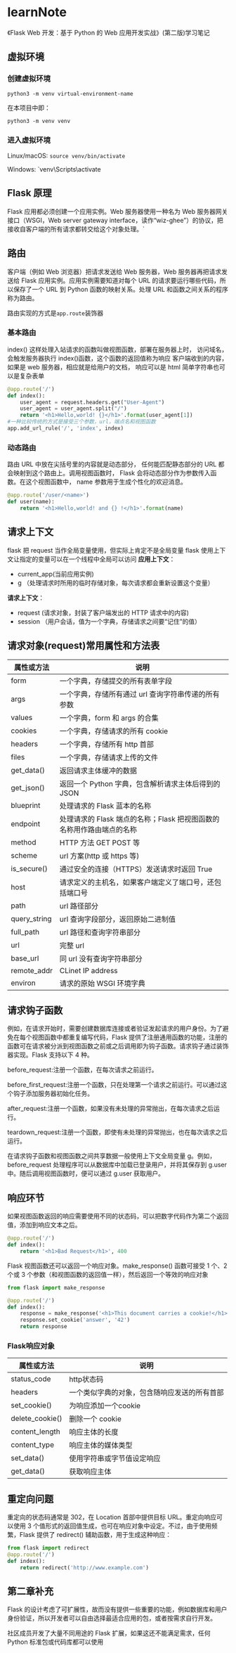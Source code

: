 # learnNote

《Flask Web 开发：基于 Python 的 Web 应用开发实战》(第二版)学习笔记

## 虚拟环境

### 创建虚拟环境

`python3 -m venv virtual-environment-name`

在本项目中即：

`python3 -m venv venv`

### 进入虚拟环境

Linux/macOS:
`source venv/bin/activate`

Windows:
`venv\Scripts\activate

## Flask 原理

Flask 应用都必须创建一个应用实例。Web 服务器使用一种名为 Web 服务器网关接口（WSGI，Web server gateway interface，读作“wiz-ghee”）的协议，把接收自客户端的所有请求都转交给这个对象处理。`

## 路由

客户端（例如 Web 浏览器）把请求发送给 Web 服务器，Web 服务器再把请求发送给 Flask 应用实例。应用实例需要知道对每个 URL 的请求要运行哪些代码，所以保存了一个 URL 到 Python 函数的映射关系。处理 URL 和函数之间关系的程序称为路由。

路由实现的方式是`app.route`装饰器

### 基本路由

index() 这样处理入站请求的函数叫做视图函数，部署在服务器上时，
访问域名，会触发服务器执行 index()函数，这个函数的返回值称为响应
客户端收到的内容，如果是 web 服务器，相应就是给用户的文档，
响应可以是 html 简单字符串也可以是复杂表单

```python
@app.route('/')
def index():
    user_agent = request.headers.get("User-Agent")
    user_agent = user_agent.split("/")
    return '<h1>Hello,world! {}</h1>'.format(user_agent[1])
#一种比较传统的方式是接受三个参数，url，端点名和视图函数
app.add_url_rule('/', 'index', index)
```

### 动态路由

路由 URL 中放在尖括号里的内容就是动态部分，
任何能匹配静态部分的 URL 都会映射到这个路由上。调用视图函数时，
Flask 会将动态部分作为参数传入函数。在这个视图函数中，
name 参数用于生成个性化的欢迎消息。

```python
@app.route('/user/<name>')
def user(name):
    return '<h1>Hello,world! and {} !</h1>'.format(name)
```

## 请求上下文

flask 把 request 当作全局变量使用，但实际上肯定不是全局变量
flask 使用上下文让指定的变量可以在一个线程中全局可以访问
**应用上下文**：

- current_app(当前应用实例)
- g （处理请求时所用的临时存储对象，每次请求都会重新设置这个变量）

**请求上下文**：

- request (请求对象，封装了客户端发出的 HTTP 请求中的内容)
- session （用户会话，值为一个字典，存储请求之间要“记住”的值）

## 请求对象(request)常用属性和方法表

| 属性或方法   | 说明                                                                  |
| ------------ | --------------------------------------------------------------------- |
| form         | 一个字典，存储提交的所有表单字段                                      |
| args         | 一个字典，存储所有通过 url 查询字符串传递的所有参数                   |
| values       | 一个字典，form 和 args 的合集                                         |
| cookies      | 一个字典，存储请求的所有 cookie                                       |
| headers      | 一个字典，存储所有 http 首部                                          |
| files        | 一个字典，存储请求上传的文件                                          |
| get_data()   | 返回请求主体缓冲的数据                                                |
| get_json()   | 返回一个 Python 字典，包含解析请求主体后得到的 JSON                   |
| blueprint    | 处理请求的 Flask 蓝本的名称                                           |
| endpoint     | 处理请求的 Flask 端点的名称；Flask 把视图函数的名称用作路由端点的名称 |
| method       | HTTP 方法 GET POST 等                                                 |
| scheme       | url 方案(http 或 https 等)                                            |
| is_secure()  | 通过安全的连接（HTTPS）发送请求时返回 True                            |
| host         | 请求定义的主机名，如果客户端定义了端口号，还包括端口号                |
| path         | url 路径部分                                                          |
| query_string | url 查询字段部分，返回原始二进制值                                    |
| full_path    | url 路径和查询字符串部分                                              |
| url          | 完整 url                                                              |
| base_url     | 同 url 没有查询字符串部分                                             |
| remote_addr  | CLinet IP address                                                     |
| environ      | 请求的原始 WSGI 环境字典                                              |

## 请求钩子函数

例如，在请求开始时，需要创建数据库连接或者验证发起请求的用户身份。为了避免在每个视图函数中都重复编写代码，Flask 提供了注册通用函数的功能，注册的函数可在请求被分派到视图函数之前或之后调用即为钩子函数。请求钩子通过装饰器实现。Flask 支持以下 4 种。

before_request:注册一个函数，在每次请求之前运行。

before_first_request:注册一个函数，只在处理第一个请求之前运行。可以通过这个钩子添加服务器初始化任务。

after_request:注册一个函数，如果没有未处理的异常抛出，在每次请求之后运行。

teardown_request:注册一个函数，即使有未处理的异常抛出，也在每次请求之后运行。

在请求钩子函数和视图函数之间共享数据一般使用上下文全局变量 g。例如，before_request 处理程序可以从数据库中加载已登录用户，并将其保存到 g.user 中。随后调用视图函数时，便可以通过 g.user 获取用户。

## 响应环节

如果视图函数返回的响应需要使用不同的状态码，可以把数字代码作为第二个返回值，添加到响应文本之后。

```python
@app.route('/')
def index():
    return '<h1>Bad Request</h1>', 400
```

Flask 视图函数还可以返回一个响应对象。make_response() 函数可接受 1 个、2 个或 3 个参数（和视图函数的返回值一样），然后返回一个等效的响应对象

```python
from flask import make_response

@app.route('/')
def index():
    response = make_response('<h1>This document carries a cookie!</h1>')
    response.set_cookie('answer', '42')
    return response
```

### Flask响应对象

|属性或方法|说明|
|----|----|
|status_code| http状态码|
|headers|一个类似字典的对象，包含随响应发送的所有首部|
|set_cookie()| 为响应添加一个cookie|
|delete_cookie()|删除一个 cookie|
|content_length|响应主体的长度|
|content_type|响应主体的媒体类型|
|set_data()|使用字符串或字节值设定响应|
|get_data()|获取响应主体|

## 重定向问题

重定向的状态码通常是 302，在 Location 首部中提供目标 URL。重定向响应可以使用 3 个值形式的返回值生成，也可在响应对象中设定。不过，由于使用频繁，Flask 提供了 redirect() 辅助函数，用于生成这种响应：

```python
from flask import redirect
@app.route('/')
def index():
    return redirect('http://www.example.com')
```

## 第二章补充

Flask 的设计考虑了可扩展性，故而没有提供一些重要的功能，例如数据库和用户身份验证，所以开发者可以自由选择最适合应用的包，或者按需求自行开发。

社区成员开发了大量不同用途的 Flask 扩展，如果这还不能满足需求，任何 Python 标准包或代码库都可以使用
